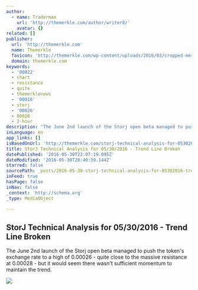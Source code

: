 ```yaml
---
author:
  - name: Traderman
    url: 'http://themerkle.com/author/writer8/'
    avatar: {}
related: []
publisher:
  url: 'http://themerkle.com'
  name: Themerkle
  favicon: 'http://themerkle.com/wp-content/uploads/2016/03/cropped-merkle-white-1-192x192.png'
  domain: themerkle.com
keywords:
  - '00022'
  - chart
  - resistance
  - quite
  - themerklenews
  - '00016'
  - storj
  - '00026'
  - 00028
  - 2-hour
description: "The June 2nd launch of the Storj open beta managed to push the token's exchange rate to a high of 0.00026 - quite close to the massive resistance at 0.00028 - but it would seem there wasn't sufficient momentum to maintain the trend."
inLanguage: en
app_links: []
isBasedOnUrl: 'http://themerkle.com/storj-technical-analysis-for-05302016/'
title: StorJ Technical Analysis for 05/30/2016 - Trend Line Broken
datePublished: '2016-05-30T22:07:19.095Z'
dateModified: '2016-05-30T20:40:39.144Z'
starred: false
sourcePath: _posts/2016-05-30-storj-technical-analysis-for-05302016-trend-line-broken.md
inFeed: true
hasPage: false
inNav: false
_context: 'http://schema.org'
_type: MediaObject

---
```

<article style=""><h1>StorJ Technical Analysis for 05/30/2016 - Trend Line Broken</h1><p>The June 2nd launch of the Storj open beta managed to push the token's exchange rate to a high of 0.00026 - quite close to the massive resistance at 0.00028 - but it would seem there wasn't sufficient momentum to maintain the trend.</p><img src="http://themerkle.com/wp-content/uploads/2016/05/Storj-technical-analysis-May30.png" /></article>